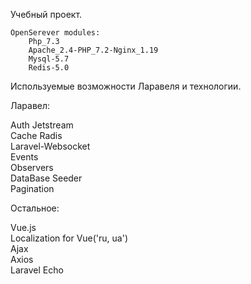 Учебный проект.

    OpenSerever modules:
        Php_7.3
        Apache_2.4-PHP_7.2-Nginx_1.19
        Mysql-5.7
        Redis-5.0
            
Используемые возможности Ларавеля и технологии.<br>

Ларавел:<br>

 Auth Jetstream<br>
 Cache Radis<br>
 Laravel-Websocket<br>
 Events<br>
 Observers<br>
 DataBase Seeder<br>
 Pagination<br>
 
Остальное:<br>

 Vue.js<br>
 Localization for Vue('ru, ua')<br>
 Ajax<br>
 Axios<br>
 Laravel Echo<br>
